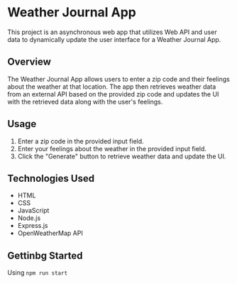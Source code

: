 # Weather Journal App

This project is an asynchronous web app that utilizes Web API and user data to dynamically update the user interface for a Weather Journal App.

## Overview

The Weather Journal App allows users to enter a zip code and their feelings about the weather at that location. The app then retrieves weather data from an external API based on the provided zip code and updates the UI with the retrieved data along with the user's feelings.

## Usage

1. Enter a zip code in the provided input field.
2. Enter your feelings about the weather in the provided input field.
3. Click the "Generate" button to retrieve weather data and update the UI.


## Technologies Used

- HTML
- CSS
- JavaScript
- Node.js
- Express.js
- OpenWeatherMap API

## Gettinbg Started

Using `npm run start`